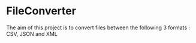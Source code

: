 # FileConverter
The aim of this project is to convert files between the following 3 formats : CSV, JSON and XML
